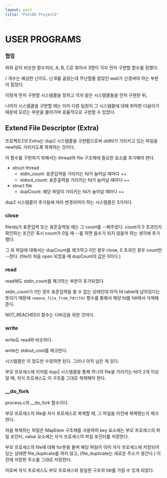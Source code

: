 ```yaml
---
layout: post
title: "PintOS Project2"
---
```

# USER PROGRAMS

### 협업

<script src="https://gist.github.com/gaa0/2ceac52a7bcae41b07d8c3199e0ada8f.js"></script>

위와 같이 비슷한 함수끼리, A, B, C로 묶어서 3명이 각자 먼저 구현할 함수를 정했다.

/ 개수는 예상한 난이도. 난 B를 골랐는데 무난할줄 알았던 wait가 신경써야 하는 부분이 많았다.

이렇게 먼저 구현할 시스템콜을 정하고 각자 맡은 시스템콜들을 먼저 구현한 뒤,

나머지 시스템콜을 구현할 때는 이미 다른 팀원이 그 시스템콜에 대해 파악한 다음이기 때문에 모르는 부분을 물어가며 효율적으로 구현할 수 있었다.

## Extend File Descriptor (Extra)

프로젝트2의 Extra는 dup2 시스템콜을 구현함으로써 oldfd가 가리키고 있는 파일을 newfd도 가리키도록 복제하는 것이다.

<script src="https://gist.github.com/gaa0/deae00659184300ac263cbe87bd29de9.js"></script>

이 함수를 구현하기 위해서는 thread와 file 구조체에 필요한 요소를 추가해야 한다.

- struct thread
  - stdin_count: 표준입력을 가리키는 fd가 늘어날 때마다 ++
  - stdout_count: 표준출력을 가리키는 fd가 늘어날 때마다 ++
- struct file
  - dupCount: 해당 파일이 가리키는 fd가 늘어날 때마다 ++



dup2 시스템콜이 추가됨에 따라 변경되어야 하는 시스템콜은 3가지다.

### close

<script src="https://gist.github.com/gaa0/ca020f00cd16569cc12bd46d7e015230.js"></script>

fileobj가 표준입력 또는 표준출력일 때는 그 count를 --해주었다. count가 0 초과인지 확인하는 조건은 혹시 count가 0일 때 --를 하면 음수가 되지 않을까 하는 생각에 추가했다.

그 외 파일에 대해서는 dupCount를 체크하고 0인 경우 close, 0 초과인 경우 count만 --한다.
(file이 처음 open 되었을 때 dupCount의 값은 0이다.)

### read

<script src="https://gist.github.com/gaa0/232f5e28f0dddaee5562ead0adbe9aca.js"></script>

read에도 stdin_count를 체크하는 부분이 추가되었다.

stdin_count가 0인 경우 표준입력을 쓸 수 없는 상태인데 아직 fd table에 남아있다는 뜻이기 때문에 `remove_file_from_fdt(fd)` 함수를 통해서 해당 fd를 fdt에서 삭제해준다.

NOT_REACHED() 함수는 디버깅을 위한 것이다.

### write

<script src="https://gist.github.com/gaa0/3f2675ec66a334aa266890c5e07e55a7.js"></script>

write도 read와 비슷하다.

write는 stdout_cout를 체크한다.



시스템콜은 이 정도만 수정하면 된다. 그러나 아직 남은 게 있다.

부모 프로세스에 이처럼 dup2 시스템콜을 통해 하나의 file을 가리키는 fd가 2개 이상일 때, 자식 프로세스도 이 구조를 그대로 복제해야 한다.

### __do_fork

<script src="https://gist.github.com/gaa0/d2c64b6165cb654bcb6b1514fa0a12ce.js"></script>

process.c의 __do_fork 함수이다.

부모 프로세스의 file을 자식 프로세스로 복제할 때, 그 파일을 이전에 복제했는지 체크한다.

처음 복제하는 파일은 MapElem 구조체를 사용하여 key 요소에는 부모 프로세스의 파일 포인터, value 요소에는 자식 프로세스의 파일 포인터를 저장한다.

부모 프로세스의 file에 대해 for문을 돌며 해당 파일이 이미 자식 프로세스에 저장되어 있는 상태면 file_duplicate를 하지 않고, (file_duplicate는 새로운 주소가 생긴다.) 이전에 저장한 주소를 그대로 저장한다.

이로써 자식 프로세스도 부모 프로세스와 동일한 구조의 fdt를 가질 수 있게 되었다.


